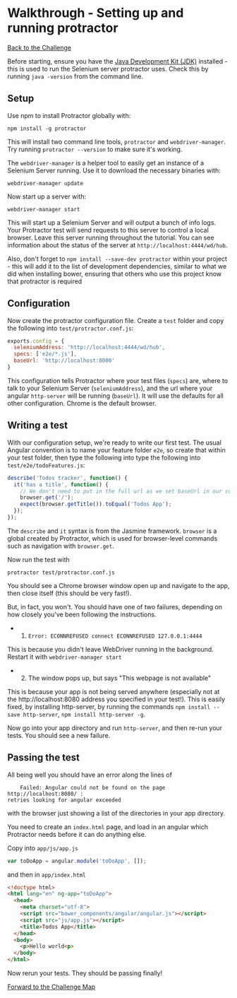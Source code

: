 # Walkthrough - Setting up and running protractor

[Back to the Challenge](../09_protractor.md)

Before starting, ensure you have the [Java Development Kit (JDK)](http://www.oracle.com/technetwork/java/javase/downloads/index.html) installed - this is used to run the Selenium server protractor uses. Check this by running `java -version` from the command line.

## Setup

Use npm to install Protractor globally with:

    npm install -g protractor

This will install two command line tools, `protractor` and `webdriver-manager`. Try running `protractor --version` to make sure it's working.

The `webdriver-manager` is a helper tool to easily get an instance of a Selenium Server running. Use it to download the necessary binaries with:

    webdriver-manager update

Now start up a server with:

    webdriver-manager start

This will start up a Selenium Server and will output a bunch of info logs. Your Protractor test will send requests to this server to control a local browser. Leave this server running throughout the tutorial. You can see information about the status of the server at `http://localhost:4444/wd/hub`.

Also, don't forget to `npm install --save-dev protractor` within your project - this will add it to the list of development dependencies, similar to what we did when installing bower, ensuring that others who use this project know that protractor is required

## Configuration

Now create the protractor configuration file. Create a `test` folder and copy the following into `test/protractor.conf.js`:

```js
exports.config = {
  seleniumAddress: 'http://localhost:4444/wd/hub',
  specs: ['e2e/*.js'],
  baseUrl: 'http://localhost:8000'
}
```

This configuration tells Protractor where your test files (`specs`) are, where to talk to your Selenium Server (`seleniumAddress`), and the url where your angular `http-server` will be running (`baseUrl`). It will use the defaults for all other configuration. Chrome is the default browser.

## Writing a test

With our configuration setup, we're ready to write our first test. The usual Angular convention is to name your feature folder `e2e`, so create that within your test folder, then type the following into type the following into `test/e2e/todoFeatures.js`:

```javascript
describe('Todos tracker', function() {
  it('has a title', function() {
    // We don't need to put in the full url as we set baseUrl in our config
    browser.get('/');
    expect(browser.getTitle()).toEqual('Todos App');
  });
});
```

The `describe` and `it` syntax is from the Jasmine framework. `browser` is a global created by Protractor, which is used for browser-level commands such as navigation with `browser.get`.

Now run the test with

    protractor test/protractor.conf.js

You should see a Chrome browser window open up and navigate to the app, then close itself (this should be very fast!).

But, in fact, you won't. You should have one of two failures, depending on how closely you've been following the instructions.

* 1) `Error: ECONNREFUSED connect ECONNREFUSED 127.0.0.1:4444`

This is because you didn't leave WebDriver running in the background. Restart it with `webdriver-manager start`

* 2) The window pops up, but says "This webpage is not available"

This is because your app is not being served anywhere (especially not at the http://localhost:8080 address you specified in your test!). This is easily fixed, by installing http-server, by running the commands `npm install --save http-server`, `npm install http-server -g`.

Now go into your app directory and run `http-server`, and then re-run your tests. You should see a new failure.

## Passing the test

All being well you should have an error along the lines of

```
    Failed: Angular could not be found on the page http://localhost:8080/ :
retries looking for angular exceeded

```
with the browser just showing a list of the directories in your app directory.

You need to create an `index.html` page, and load in an angular which
Protractor needs before it can do anything else.

Copy into `app/js/app.js`


```javascript
var toDoApp = angular.module('toDoApp', []);
```

and then in `app/index.html`

```html
<!doctype html>
<html lang="en" ng-app="toDoApp">
  <head>
    <meta charset="utf-8">
    <script src="bower_components/angular/angular.js"></script>
    <script src="js/app.js"></script>
    <title>Todos App</title>
  </head>
  <body>
    <p>Hello world<p>
  </body>
</html>
```

Now rerun your tests. They should be passing finally!

[Forward to the Challenge Map](../00_challenge_map.md)
